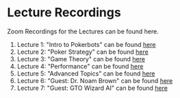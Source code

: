 # Lecture Recordings
Zoom Recordings for the Lectures can be found here.

1. Lecture 1: "Intro to Pokerbots" can be found [here](https://pkr.bot/lecture-1-recording)
2. Lecture 2: "Poker Strategy" can be found [here](https://pkr.bot/lecture-2-recording)
3. Lecture 3: "Game Theory" can be found [here](https://pkr.bot/lecture-3-recording)
4. Lecture 4: "Performance" can be found [here](https://pkr.bot/lecture-4-recording)
5. Lecture 5: "Advanced Topics" can be found [here](https://pkr.bot/lecture-5-recording)
6. Lecture 6: "Guest: Dr. Noam Brown" can be found [here](https://pkr.bot/lecture-6-recording)
7. Lecture 7: "Guest: GTO Wizard AI" can be found [here](https://pkr.bot/lecture-7-recording)
